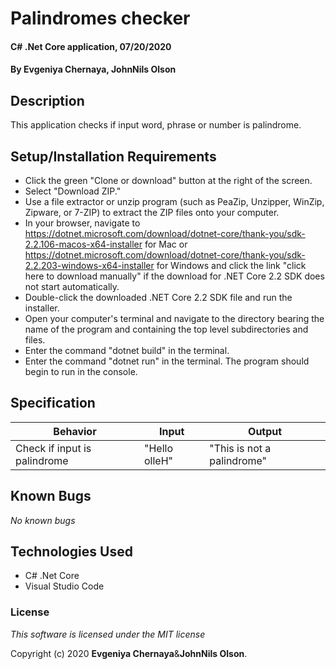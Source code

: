 # Palindromes checker

#### C# .Net Core application, 07/20/2020

#### By **Evgeniya Chernaya**, **JohnNils Olson**

## Description

This application checks if input word, phrase or number is palindrome.

## Setup/Installation Requirements

* Click the green "Clone or download" button at the right of the screen.
* Select "Download ZIP."
* Use a file extractor or unzip program (such as PeaZip, Unzipper, WinZip, Zipware, or 7-ZIP) to extract the ZIP files onto your computer.
* In your browser, navigate to https://dotnet.microsoft.com/download/dotnet-core/thank-you/sdk-2.2.106-macos-x64-installer for Mac or https://dotnet.microsoft.com/download/dotnet-core/thank-you/sdk-2.2.203-windows-x64-installer for Windows and click the link "click here to download manually" if the download for .NET Core 2.2 SDK does not start automatically.
* Double-click the downloaded .NET Core 2.2 SDK file and run the installer.
* Open your computer's terminal and navigate to the directory bearing the name of the program and containing the top level subdirectories and files.
* Enter the command "dotnet build" in the terminal.
* Enter the command "dotnet run" in the terminal. The program should begin to run in the console.

## Specification

| Behavior | Input | Output|
|----------|-------|-------|
| Check if input is palindrome | "Hello olleH" | "This is not a palindrome" |

## Known Bugs

_No known bugs_

## Technologies Used

  * C# .Net Core
  * Visual Studio Code

### License

_This software is licensed under the MIT license_

Copyright (c) 2020 **Evgeniya Chernaya**&**JohnNils Olson**.